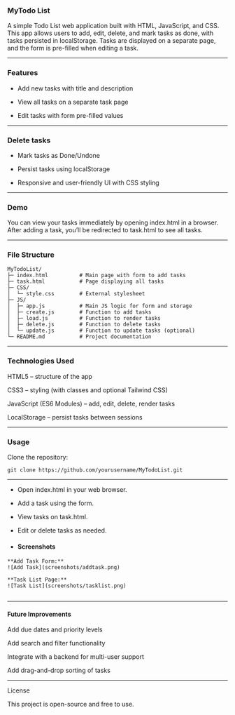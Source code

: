 ### MyTodo List

A simple Todo List web application built with HTML, JavaScript, and CSS. This app allows users to add, edit, delete, and mark tasks as done, with tasks persisted in localStorage. Tasks are displayed on a separate page, and the form is pre-filled when editing a task.

---

### Features

- Add new tasks with title and description

- View all tasks on a separate task page

- Edit tasks with form pre-filled values

---

### Delete tasks

- Mark tasks as Done/Undone

- Persist tasks using localStorage

- Responsive and user-friendly UI with CSS styling

---

### Demo

You can view your tasks immediately by opening index.html in a browser.
After adding a task, you’ll be redirected to task.html to see all tasks.

---

### File Structure

```
MyTodoList/
├─ index.html          # Main page with form to add tasks
├─ task.html           # Page displaying all tasks
├─ CSS/
│  └─ style.css        # External stylesheet
├─ JS/
│  ├─ app.js           # Main JS logic for form and storage
│  ├─ create.js        # Function to add tasks
│  ├─ load.js          # Function to render tasks
│  ├─ delete.js        # Function to delete tasks
│  └─ update.js        # Function to update tasks (optional)
└─ README.md           # Project documentation
```

---

### Technologies Used

HTML5 – structure of the app

CSS3 – styling (with classes and optional Tailwind CSS)

JavaScript (ES6 Modules) – add, edit, delete, render tasks

LocalStorage – persist tasks between sessions

---

### Usage

Clone the repository: 
```
git clone https://github.com/yourusername/MyTodoList.git
```

---

- Open index.html in your web browser.

- Add a task using the form.

- View tasks on task.html.

- Edit or delete tasks as needed.

- #### Screenshots
  
```
**Add Task Form:**  
![Add Task](screenshots/addtask.png)

**Task List Page:**  
![Task List](screenshots/tasklist.png)


```

---

#### Future Improvements

Add due dates and priority levels

Add search and filter functionality

Integrate with a backend for multi-user support

Add drag-and-drop sorting of tasks

---

License

This project is open-source and free to use.
